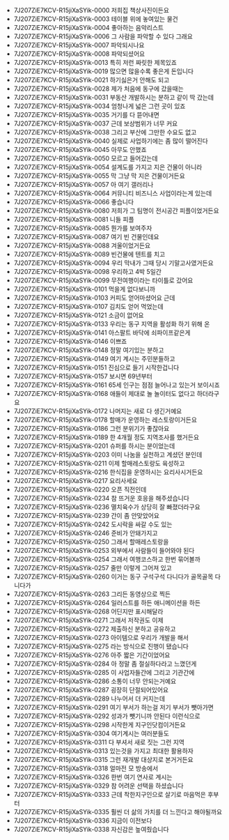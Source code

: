 - 7J207ZiE7KCV-R15jiXaSYik-0000 저희집 책상사진이든요
- 7J207ZiE7KCV-R15jiXaSYik-0003 테이블 위에 놓여있는 물건
- 7J207ZiE7KCV-R15jiXaSYik-0004 좋아하는 음악리스트
- 7J207ZiE7KCV-R15jiXaSYik-0006 그 사람을 파악할 수 있다 그래요
- 7J207ZiE7KCV-R15jiXaSYik-0007 파악되시나요  
- 7J207ZiE7KCV-R15jiXaSYik-0008 파악되셨어요
- 7J207ZiE7KCV-R15jiXaSYik-0013 특히 저런 짜릿한 제목있죠
- 7J207ZiE7KCV-R15jiXaSYik-0019 많으면 많을수록 좋은게 돈입니다
- 7J207ZiE7KCV-R15jiXaSYik-0021 하기싫은거 안해도 되고
- 7J207ZiE7KCV-R15jiXaSYik-0028 제가 처음에 동구에 갔을때는
- 7J207ZiE7KCV-R15jiXaSYik-0031 부동산 개발하시는 분하고 같이 딱 갔는데
- 7J207ZiE7KCV-R15jiXaSYik-0034 엄청나게 넓은 그런 곳이 있죠
- 7J207ZiE7KCV-R15jiXaSYik-0035 거기를 다 뜯어내면
- 7J207ZiE7KCV-R15jiXaSYik-0037 근데 보상범위가 너무 커요
- 7J207ZiE7KCV-R15jiXaSYik-0038 그리고 부산에 그만한 수요도 없고
- 7J207ZiE7KCV-R15jiXaSYik-0040 실제로 사업하기에는 좀 많이 떨어진다
- 7J207ZiE7KCV-R15jiXaSYik-0045 아무도 안했죠
- 7J207ZiE7KCV-R15jiXaSYik-0050 모르고 들어갔는데
- 7J207ZiE7KCV-R15jiXaSYik-0054 설계도를 가지고 지은 건물이 아니라
- 7J207ZiE7KCV-R15jiXaSYik-0055 막 그냥 막 지은 건물이거든요
- 7J207ZiE7KCV-R15jiXaSYik-0057 아 여기 갤러리나
- 7J207ZiE7KCV-R15jiXaSYik-0064 커뮤니티 비즈니스 사업이라는게 있는데
- 7J207ZiE7KCV-R15jiXaSYik-0066 좋습니다
- 7J207ZiE7KCV-R15jiXaSYik-0080 저희가 그 팀명이 전시공간 피플이었거든요
- 7J207ZiE7KCV-R15jiXaSYik-0081 니들 피플
- 7J207ZiE7KCV-R15jiXaSYik-0085 뭔가를 보여주자
- 7J207ZiE7KCV-R15jiXaSYik-0087 여기 빈 건물인데요
- 7J207ZiE7KCV-R15jiXaSYik-0088 겨울이었거든요
- 7J207ZiE7KCV-R15jiXaSYik-0089 빈건물에 텐트를 치고
- 7J207ZiE7KCV-R15jiXaSYik-0094 우리 막내가 그때 당시 기말고사였거든요
- 7J207ZiE7KCV-R15jiXaSYik-0098 우리하고 4박 5일간
- 7J207ZiE7KCV-R15jiXaSYik-0099 무전여행이라는 타이틀로 갔어요
- 7J207ZiE7KCV-R15jiXaSYik-0101 먹을게 없다보니까
- 7J207ZiE7KCV-R15jiXaSYik-0103 커피도 얻어마셨어요 근데
- 7J207ZiE7KCV-R15jiXaSYik-0107 김치도 얻어 먹었는데
- 7J207ZiE7KCV-R15jiXaSYik-0121 소금이 없어요
- 7J207ZiE7KCV-R15jiXaSYik-0133 우리는 동구 지역을 활성화 하기 위해 온
- 7J207ZiE7KCV-R15jiXaSYik-0141 아스팔트 바닥에 쇠파이프같은게
- 7J207ZiE7KCV-R15jiXaSYik-0146 이쁘죠
- 7J207ZiE7KCV-R15jiXaSYik-0148 정말 여기있는 분하고
- 7J207ZiE7KCV-R15jiXaSYik-0149 여기 계시는 주민분들하고
- 7J207ZiE7KCV-R15jiXaSYik-0151 진심으로 들기 시작한겁니다
- 7J207ZiE7KCV-R15jiXaSYik-0157 보시면 69년부터
- 7J207ZiE7KCV-R15jiXaSYik-0161 65세 인구는 점점 늘어나고 있는거 보이시죠
- 7J207ZiE7KCV-R15jiXaSYik-0168 애들이 제대로 놀 놀이터도 없다고 하더라구요
- 7J207ZiE7KCV-R15jiXaSYik-0172 나머지는 새로 다 생긴거예요
- 7J207ZiE7KCV-R15jiXaSYik-0178 할매가 운영하는 레스토랑이거든요
- 7J207ZiE7KCV-R15jiXaSYik-0186 그런 분위기가 좋잖아요
- 7J207ZiE7KCV-R15jiXaSYik-0189 한 4개월 정도 지역조사를 했거든요
- 7J207ZiE7KCV-R15jiXaSYik-0201 슈퍼를 하시는 분이었는데
- 7J207ZiE7KCV-R15jiXaSYik-0203 이미 나눔을 실천하고 계셨던 분인데
- 7J207ZiE7KCV-R15jiXaSYik-0211 이제 할매레스토랑도 육성하고
- 7J207ZiE7KCV-R15jiXaSYik-0216 한식집을 운영하시는 요리사시거든요
- 7J207ZiE7KCV-R15jiXaSYik-0217 요리사세요  
- 7J207ZiE7KCV-R15jiXaSYik-0220 오픈 직전인데
- 7J207ZiE7KCV-R15jiXaSYik-0234 참 뜨거운 호응을 해주셨습니다
- 7J207ZiE7KCV-R15jiXaSYik-0236 멸치육수가 상당히 잘 빠졌더라구요
- 7J207ZiE7KCV-R15jiXaSYik-0239 간이 좀 안맞았어요
- 7J207ZiE7KCV-R15jiXaSYik-0242 도시락을 싸갈 수도 있는
- 7J207ZiE7KCV-R15jiXaSYik-0246 준비가 안돼가지고
- 7J207ZiE7KCV-R15jiXaSYik-0250 그래서 할매레스토랑을
- 7J207ZiE7KCV-R15jiXaSYik-0253 외부에서 사람들이 들어와야 된다
- 7J207ZiE7KCV-R15jiXaSYik-0254 그래서 여행코스하고 한번 묶어볼까
- 7J207ZiE7KCV-R15jiXaSYik-0257 줄만 이렇게 그어져 있고
- 7J207ZiE7KCV-R15jiXaSYik-0260 이거는 동구 구석구석 다니다가 골목골목 다니다가
- 7J207ZiE7KCV-R15jiXaSYik-0263 그리든 동영상으로 찍든
- 7J207ZiE7KCV-R15jiXaSYik-0264 일러스트를 하든 애니메이션을 하든
- 7J207ZiE7KCV-R15jiXaSYik-0268 어딘지만 표시해달라
- 7J207ZiE7KCV-R15jiXaSYik-0271 그래서 저작권도 이제
- 7J207ZiE7KCV-R15jiXaSYik-0272 제출하신 분하고 공유하고
- 7J207ZiE7KCV-R15jiXaSYik-0273 아이템으로 우리가 개발을 해서
- 7J207ZiE7KCV-R15jiXaSYik-0275 라는 방식으로 진행이 됐습니다
- 7J207ZiE7KCV-R15jiXaSYik-0276 아주 짧은 기간이었어요
- 7J207ZiE7KCV-R15jiXaSYik-0284 아 정말 좀 절실하다라고 느꼈던게
- 7J207ZiE7KCV-R15jiXaSYik-0285 이 사업자들간에 그리고 기관간에
- 7J207ZiE7KCV-R15jiXaSYik-0286 소통이 너무 안되는거예요
- 7J207ZiE7KCV-R15jiXaSYik-0287 굉장히 단절되어있어요
- 7J207ZiE7KCV-R15jiXaSYik-0289 나누어서 더 커지는데
- 7J207ZiE7KCV-R15jiXaSYik-0291 여기 부서가 하는걸 저기 부서가 뺏아가면
- 7J207ZiE7KCV-R15jiXaSYik-0292 성과가 뺏기니까 안된다 이런식으로
- 7J207ZiE7KCV-R15jiXaSYik-0298 시작한게 지구인닷컴이거든요
- 7J207ZiE7KCV-R15jiXaSYik-0304 여기계시는 여러분들도
- 7J207ZiE7KCV-R15jiXaSYik-0311 다 부셔서 새로 짓는 그런 지역
- 7J207ZiE7KCV-R15jiXaSYik-0313 있는것을 가지고 최대한 활용하자
- 7J207ZiE7KCV-R15jiXaSYik-0315 그런 재개발 대상지로 본거거든요
- 7J207ZiE7KCV-R15jiXaSYik-0318 얼마전 모 방송에서
- 7J207ZiE7KCV-R15jiXaSYik-0326 한번 여기 연사로 계시는
- 7J207ZiE7KCV-R15jiXaSYik-0329 참 어려운 선택을 하셨습니다
- 7J207ZiE7KCV-R15jiXaSYik-0333 근데 착한지구인으로 살기로 마음먹은 후부터
- 7J207ZiE7KCV-R15jiXaSYik-0335 훨씬 더 삶의 가치를 더 느낀다고 해야될까요
- 7J207ZiE7KCV-R15jiXaSYik-0336 지금이 이전보다
- 7J207ZiE7KCV-R15jiXaSYik-0338 자신감은 높여줬습니다

